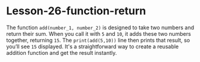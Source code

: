# Lesson-26-function-return
The function `add(number_1, number_2)` is designed to take two numbers and return their sum. When you call it with `5` and `10`, it adds these two numbers together, returning `15`. The `print(add(5,10))` line then prints that result, so you’ll see `15` displayed. It's a straightforward way to create a reusable addition function and get the result instantly.
